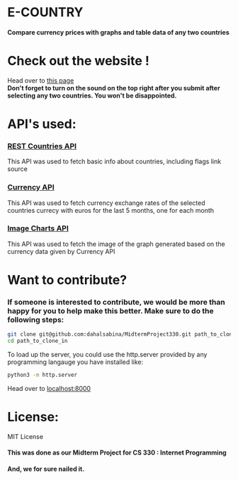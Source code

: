 # E-COUNTRY
#### Compare currency prices with graphs and table data of any two countries

# Check out the website !
Head over to <a href="https://paudsu01.github.io/e-country/index.html"> this page </a>
<br><b>Don't forget to turn on the sound on the top right after you submit after selecting any two countries. You won't be disappointed.</b>

# API's used:
### <a href="https://restcountries.com">REST Countries API</a>
This API was used to fetch basic info about countries, including flags link source
### <a href="https://github.com/fawazahmed0/currency-api">Currency API</a>
This API was used to fetch currency exchange rates of the selected countries currecy with euros for the last 5 months, one for each month
### <a href="https://documentation.image-charts.com">Image Charts API</a>
This API was used to fetch the image of the graph generated based on the currency data given by Currency API

# Want to contribute?
### If someone is interested to contribute, we would be more than happy for you to help make this better. Make sure to do the following steps:

```bash
git clone git@github.com:dahalsabina/MidtermProject330.git path_to_clone_in
cd path_to_clone_in
```
To load up the server, you could use the http.server provided by any programming langauge you have installed like:

```bash
python3 -m http.server
```
Head over to <a href="http://localhost:8000">localhost:8000</a>

# License:
MIT License

#### This was done as our Midterm Project for CS 330 : Internet Programming
#### And, we for sure nailed it.
